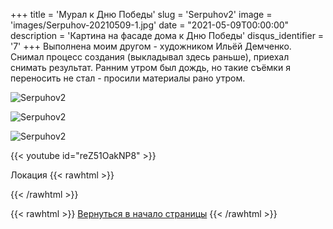 +++
title = 'Мурал к Дню Победы'
slug = 'Serpuhov2'
image = 'images/Serpuhov-20210509-1.jpg'
date = "2021-05-09T00:00:00"
description = 'Картина на фасаде дома к Дню Победы'
disqus_identifier = '7'
+++
Выполнена моим другом - художником Ильёй Демченко. Снимал процесс создания (выкладывал здесь раньше), приехал снимать результат. Ранним утром был дождь, но такие съёмки я переносить не стал - просили материалы рано утром.

![Serpuhov2](/images/Serpuhov-20210509-2.jpg)

![Serpuhov2](/images/Serpuhov-20210509-3.jpg)

![Serpuhov2](/images/Serpuhov-20210509-4.jpg)

{{< youtube id="reZ51OakNP8" >}}

Локация
{{< rawhtml >}}
<script type="text/javascript" charset="utf-8" async src="https://api-maps.yandex.ru/services/constructor/1.0/js/?um=constructor%3Aabe2ca287e1bf7053c854a8c5d7e7994dedab31d451060fed934ea815f6236d5&amp;width=500&amp;height=400&amp;lang=ru_RU&amp;scroll=true"></script>
{{< /rawhtml >}}

{{< rawhtml >}}
<a href="#">Вернуться в начало страницы</a>
{{< /rawhtml >}}
